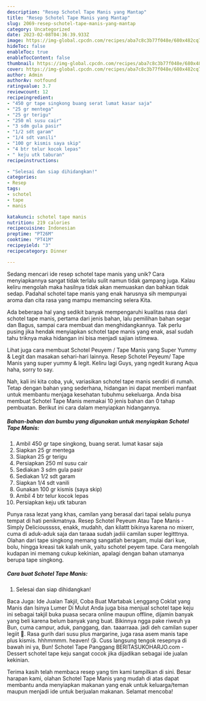 ```yaml
---
description: "Resep Schotel Tape Manis yang Mantap"
title: "Resep Schotel Tape Manis yang Mantap"
slug: 2069-resep-schotel-tape-manis-yang-mantap
category: Uncategorized
date: 2023-02-08T04:36:39.933Z
image: https://img-global.cpcdn.com/recipes/aba7c8c3b77f048e/680x482cq70/schotel-tape-manis-foto-resep-utama.jpg
hideToc: false
enableToc: true
enableTocContent: false
thumbnail: https://img-global.cpcdn.com/recipes/aba7c8c3b77f048e/680x482cq70/schotel-tape-manis-foto-resep-utama.jpg
cover: https://img-global.cpcdn.com/recipes/aba7c8c3b77f048e/680x482cq70/schotel-tape-manis-foto-resep-utama.jpg
author: Admin
authorAv: notfound
ratingvalue: 3.7
reviewcount: 12
recipeingredient:
- "450 gr tape singkong buang serat lumat kasar saja"
- "25 gr mentega"
- "25 gr terigu"
- "250 ml susu cair"
- "3 sdm gula pasir"
- "1/2 sdt garam"
- "1/4 sdt vanili"
- "100 gr kismis saya skip"
- "4 btr telur kocok lepas"
- " keju utk taburan"
recipeinstructions:

- "Selesai dan siap dihidangkan!"
categories:
- Resep
tags:
- schotel
- tape
- manis

katakunci: schotel tape manis 
nutrition: 219 calories
recipecuisine: Indonesian
preptime: "PT26M"
cooktime: "PT41M"
recipeyield: "3"
recipecategory: Dinner

---
```





Sedang mencari ide resep schotel tape manis yang unik? Cara menyiapkannya sangat tidak terlalu sulit namun tidak gampang juga. Kalau keliru mengolah maka hasilnya tidak akan memuaskan dan bahkan tidak sedap. Padahal schotel tape manis yang enak harusnya sih mempunyai aroma dan cita rasa yang mampu memancing selera Kita.





Ada beberapa hal yang sedikit banyak mempengaruhi kualitas rasa dari schotel tape manis, pertama dari jenis bahan, lalu pemilihan bahan segar dan Bagus, sampai cara membuat dan menghidangkannya. Tak perlu pusing jika hendak menyiapkan schotel tape manis yang enak,      asal sudah tahu triknya maka hidangan ini bisa menjadi sajian istimewa.














Lihat juga cara membuat Schotel Peuyem / Tape Manis yang Super Yummy &amp; Legit dan masakan sehari-hari lainnya. Resep Schotel Peyeum/ Tape Manis yang super yummy &amp; legit. Keliru lagi Guys, yang ngedit kurang Aqua haha, sorry to say.






Nah, kali ini kita coba, yuk, variasikan schotel tape manis sendiri di rumah. Tetap dengan bahan yang sederhana, hidangan ini dapat memberi manfaat untuk membantu menjaga kesehatan tubuhmu sekeluarga. Anda bisa membuat Schotel Tape Manis memakai 10 jenis bahan dan 0 tahap pembuatan. Berikut ini cara dalam menyiapkan hidangannya.

<!--inarticleads1-->

##### Bahan-bahan dan bumbu yang digunakan untuk menyiapkan Schotel Tape Manis:

1. Ambil 450 gr tape singkong, buang serat. lumat kasar saja
1. Siapkan 25 gr mentega
1. Siapkan 25 gr terigu
1. Persiapkan 250 ml susu cair
1. Sediakan 3 sdm gula pasir
1. Sediakan 1/2 sdt garam
1. Siapkan 1/4 sdt vanili
1. Gunakan 100 gr kismis (saya skip)
1. Ambil 4 btr telur kocok lepas
1. Persiapkan  keju utk taburan


Punya rasa lezat yang khas, camilan yang berasal dari tapai selalu punya tempat di hati penikmatnya. Resep Schotel Peyeum Atau Tape Manis - Simply Deliciousssss, enakk, mudahh, dan kilattt bikinya karena no mixerr, cuma di aduk-aduk saja dan taraaa sudah jadiii camilan super legitttnya. Olahan dari tape singkong memang sangatlah beragam, mulai dari kue, bolu, hingga kreasi tak kalah unik, yaitu schotel peyem tape. Cara mengolah kudapan ini memang cukup kekinian, apalagi dengan bahan utamanya berupa tape singkong. 

<!--inarticleads2-->

##### Cara buat Schotel Tape Manis:


1. Selesai dan siap dihidangkan!

Baca Juga: Ide Jualan Takjil, Coba Buat Martabak Lenggang Coklat yang Manis dan Isinya Lumer Di Mulut Anda juga bisa menjual schotel tape keju ini sebagai takjil buka puasa secara online maupun offline, dijamin banyak yang beli karena belum banyak yang buat. Bikinnya ngga pake riweuh ya Bun, cuma campur, aduk, panggang, dan. taaarraaa. jadi deh camilan super legiit 🤤. Rasa gurih dari susu plus margarine, juga rasa asem manis tape plus kismis. hhhmmmm. heaven! 😘. Cuss langsung tengok resepnya di bawah ini ya, Bun! Schotel Tape Panggang BERITASUKOHARJO.com - Dessert schotel tape keju sangat cocok jika dijadikan sebagai ide jualan kekinian. 

Terima kasih telah membaca resep yang tim kami tampilkan di sini. Besar harapan kami, olahan Schotel Tape Manis yang mudah di atas dapat membantu anda menyiapkan makanan yang enak untuk keluarga/teman maupun menjadi ide untuk berjualan makanan. Selamat mencoba!
